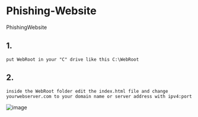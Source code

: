 # Phishing-Website
PhishingWebsite

## 1.
```
put WebRoot in your "C" drive like this C:\WebRoot
```

## 2.
```
inside the WebRoot folder edit the index.html file and change yourwebserver.com to your domain name or server address with ipv4:port
```
![image](https://user-images.githubusercontent.com/54809176/236536928-24a9938c-833d-44ad-963d-b781b1243976.png)


